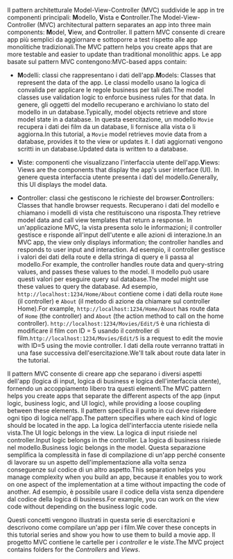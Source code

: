 <span data-ttu-id="4dd2b-101">Il pattern architetturale Model-View-Controller (MVC) suddivide le app in tre componenti principali: **M**odello, **V**ista e **C**ontroller.</span><span class="sxs-lookup"><span data-stu-id="4dd2b-101">The Model-View-Controller (MVC) architectural pattern separates an app into three main components: **M**odel, **V**iew, and **C**ontroller.</span></span> <span data-ttu-id="4dd2b-102">Il pattern MVC consente di creare app più semplici da aggiornare e sottoporre a test rispetto alle app monolitiche tradizionali.</span><span class="sxs-lookup"><span data-stu-id="4dd2b-102">The MVC pattern helps you create apps that are more testable and easier to update than traditional monolithic apps.</span></span> <span data-ttu-id="4dd2b-103">Le app basate sul pattern MVC contengono:</span><span class="sxs-lookup"><span data-stu-id="4dd2b-103">MVC-based apps contain:</span></span>

* <span data-ttu-id="4dd2b-104">**M**odelli: classi che rappresentano i dati dell'app.</span><span class="sxs-lookup"><span data-stu-id="4dd2b-104">**M**odels: Classes that represent the data of the app.</span></span> <span data-ttu-id="4dd2b-105">Le classi modello usano la logica di convalida per applicare le regole business per tali dati.</span><span class="sxs-lookup"><span data-stu-id="4dd2b-105">The model classes use validation logic to enforce business rules for that data.</span></span> <span data-ttu-id="4dd2b-106">In genere, gli oggetti del modello recuperano e archiviano lo stato del modello in un database.</span><span class="sxs-lookup"><span data-stu-id="4dd2b-106">Typically, model objects retrieve and store model state in a database.</span></span> <span data-ttu-id="4dd2b-107">In questa esercitazione, un modello `Movie` recupera i dati dei film da un database, li fornisce alla vista o li aggiorna.</span><span class="sxs-lookup"><span data-stu-id="4dd2b-107">In this tutorial, a `Movie` model retrieves movie data from a database, provides it to the view or updates it.</span></span> <span data-ttu-id="4dd2b-108">I dati aggiornati vengono scritti in un database.</span><span class="sxs-lookup"><span data-stu-id="4dd2b-108">Updated data is written to a database.</span></span>

* <span data-ttu-id="4dd2b-109">**V**iste: componenti che visualizzano l'interfaccia utente dell'app.</span><span class="sxs-lookup"><span data-stu-id="4dd2b-109">**V**iews: Views are the components that display the app's user interface (UI).</span></span> <span data-ttu-id="4dd2b-110">In genere questa interfaccia utente presenta i dati del modello.</span><span class="sxs-lookup"><span data-stu-id="4dd2b-110">Generally, this UI displays the model data.</span></span>

* <span data-ttu-id="4dd2b-111">**C**ontroller: classi che gestiscono le richieste del browser.</span><span class="sxs-lookup"><span data-stu-id="4dd2b-111">**C**ontrollers: Classes that handle browser requests.</span></span> <span data-ttu-id="4dd2b-112">Recuperano i dati del modello e chiamano i modelli di vista che restituiscono una risposta.</span><span class="sxs-lookup"><span data-stu-id="4dd2b-112">They retrieve model data and call view templates that return a response.</span></span> <span data-ttu-id="4dd2b-113">In un'applicazione MVC, la vista presenta solo le informazioni; il controller gestisce e risponde all'input dell'utente e alle azioni di interazione.</span><span class="sxs-lookup"><span data-stu-id="4dd2b-113">In an MVC app, the view only displays information; the controller handles and responds to user input and interaction.</span></span> <span data-ttu-id="4dd2b-114">Ad esempio, il controller gestisce i valori dei dati della route e della stringa di query e li passa al modello.</span><span class="sxs-lookup"><span data-stu-id="4dd2b-114">For example, the controller handles route data and query-string values, and passes these values to the model.</span></span> <span data-ttu-id="4dd2b-115">Il modello può usare questi valori per eseguire query sul database.</span><span class="sxs-lookup"><span data-stu-id="4dd2b-115">The model might use these values to query the database.</span></span> <span data-ttu-id="4dd2b-116">Ad esempio, `http://localhost:1234/Home/About` contiene come i dati della route `Home` (il controller) e `About` (il metodo di azione da chiamare sul controller Home).</span><span class="sxs-lookup"><span data-stu-id="4dd2b-116">For example, `http://localhost:1234/Home/About` has route data of `Home` (the controller) and `About` (the action method to call on the home controller).</span></span> <span data-ttu-id="4dd2b-117">`http://localhost:1234/Movies/Edit/5` è una richiesta di modificare il film con ID = 5 usando il controller di film.</span><span class="sxs-lookup"><span data-stu-id="4dd2b-117">`http://localhost:1234/Movies/Edit/5` is a request to edit the movie with ID=5 using the movie controller.</span></span>  <span data-ttu-id="4dd2b-118">I dati della route verranno trattati in una fase successiva dell'esercitazione.</span><span class="sxs-lookup"><span data-stu-id="4dd2b-118">We'll talk about route data later in the tutorial.</span></span>

<span data-ttu-id="4dd2b-119">Il pattern MVC consente di creare app che separano i diversi aspetti dell'app (logica di input, logica di business e logica dell'interfaccia utente), fornendo un accoppiamento libero tra questi elementi.</span><span class="sxs-lookup"><span data-stu-id="4dd2b-119">The MVC pattern helps you create apps that separate the different aspects of the app (input logic, business logic, and UI logic), while providing a loose coupling between these elements.</span></span> <span data-ttu-id="4dd2b-120">Il pattern specifica il punto in cui deve risiedere ogni tipo di logica nell'app.</span><span class="sxs-lookup"><span data-stu-id="4dd2b-120">The pattern specifies where each kind of logic should be located in the app.</span></span> <span data-ttu-id="4dd2b-121">La logica dell'interfaccia utente risiede nella vista.</span><span class="sxs-lookup"><span data-stu-id="4dd2b-121">The UI logic belongs in the view.</span></span> <span data-ttu-id="4dd2b-122">La logica di input risiede nel controller.</span><span class="sxs-lookup"><span data-stu-id="4dd2b-122">Input logic belongs in the controller.</span></span> <span data-ttu-id="4dd2b-123">La logica di business risiede nel modello.</span><span class="sxs-lookup"><span data-stu-id="4dd2b-123">Business logic belongs in the model.</span></span> <span data-ttu-id="4dd2b-124">Questa separazione semplifica la complessità in fase di compilazione di un'app perché consente di lavorare su un aspetto dell'implementazione alla volta senza conseguenze sul codice di un altro aspetto.</span><span class="sxs-lookup"><span data-stu-id="4dd2b-124">This separation helps you manage complexity when you build an app, because it enables you to work on one aspect of the implementation at a time without impacting the code of another.</span></span> <span data-ttu-id="4dd2b-125">Ad esempio, è possibile usare il codice della vista senza dipendere dal codice della logica di business.</span><span class="sxs-lookup"><span data-stu-id="4dd2b-125">For example, you can work on the view code without depending on the business logic code.</span></span>

<span data-ttu-id="4dd2b-126">Questi concetti vengono illustrati in questa serie di esercitazioni e descrivono come compilare un'app per i film.</span><span class="sxs-lookup"><span data-stu-id="4dd2b-126">We cover these concepts in this tutorial series and show you how to use them to build a movie app.</span></span> <span data-ttu-id="4dd2b-127">Il progetto MVC contiene le cartelle per i *controller* e le *viste*.</span><span class="sxs-lookup"><span data-stu-id="4dd2b-127">The MVC project contains folders for the *Controllers* and *Views*.</span></span>
